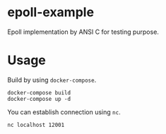 # epoll-example

Epoll implementation by ANSI C for testing purpose.

# Usage

Build by using ``docker-compose``.

```
docker-compose build
docker-compose up -d
```

You can establish connection using ``nc``.

```
nc localhost 12001
```
